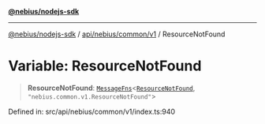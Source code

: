 [**@nebius/nodejs-sdk**](../../../../../README.md)

---

[@nebius/nodejs-sdk](../../../../../README.md) / [api/nebius/common/v1](../README.md) / ResourceNotFound

# Variable: ResourceNotFound

> **ResourceNotFound**: [`MessageFns`](../../../../../runtime/protos/core/interfaces/MessageFns.md)\<[`ResourceNotFound`](../interfaces/ResourceNotFound.md), `"nebius.common.v1.ResourceNotFound"`\>

Defined in: src/api/nebius/common/v1/index.ts:940
